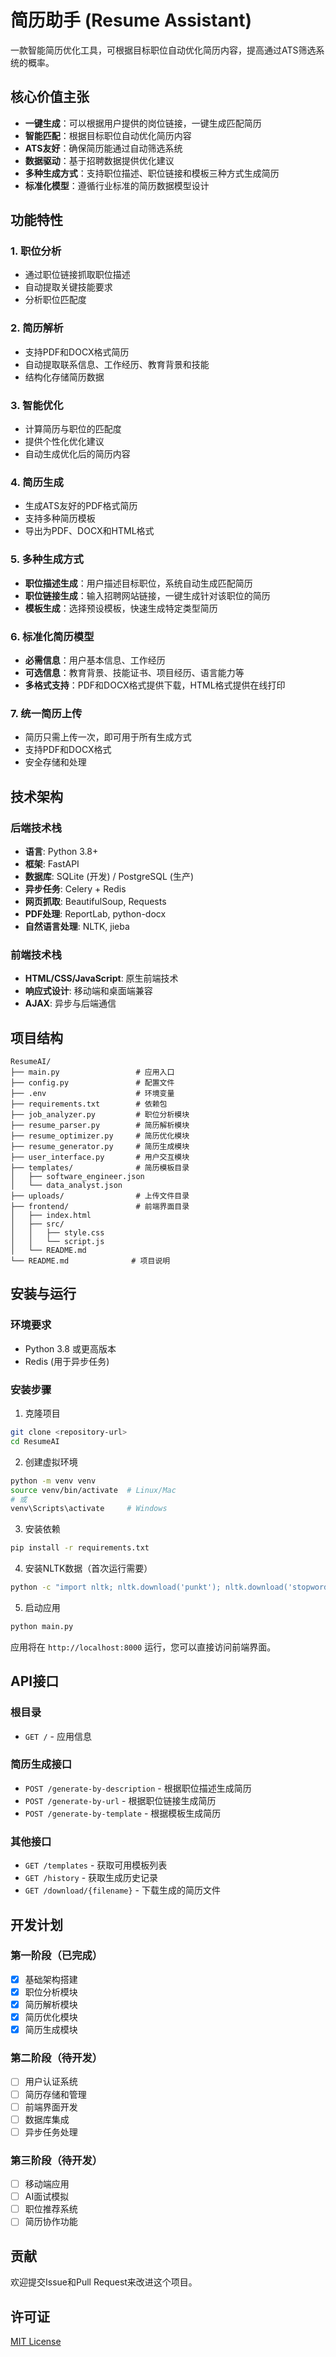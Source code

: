 # 简历助手 (Resume Assistant)

一款智能简历优化工具，可根据目标职位自动优化简历内容，提高通过ATS筛选系统的概率。

## 核心价值主张

- **一键生成**：可以根据用户提供的岗位链接，一键生成匹配简历
- **智能匹配**：根据目标职位自动优化简历内容
- **ATS友好**：确保简历能通过自动筛选系统
- **数据驱动**：基于招聘数据提供优化建议
- **多种生成方式**：支持职位描述、职位链接和模板三种方式生成简历
- **标准化模型**：遵循行业标准的简历数据模型设计

## 功能特性

### 1. 职位分析
- 通过职位链接抓取职位描述
- 自动提取关键技能要求
- 分析职位匹配度

### 2. 简历解析
- 支持PDF和DOCX格式简历
- 自动提取联系信息、工作经历、教育背景和技能
- 结构化存储简历数据

### 3. 智能优化
- 计算简历与职位的匹配度
- 提供个性化优化建议
- 自动生成优化后的简历内容

### 4. 简历生成
- 生成ATS友好的PDF格式简历
- 支持多种简历模板
- 导出为PDF、DOCX和HTML格式

### 5. 多种生成方式
- **职位描述生成**：用户描述目标职位，系统自动生成匹配简历
- **职位链接生成**：输入招聘网站链接，一键生成针对该职位的简历
- **模板生成**：选择预设模板，快速生成特定类型简历

### 6. 标准化简历模型
- **必需信息**：用户基本信息、工作经历
- **可选信息**：教育背景、技能证书、项目经历、语言能力等
- **多格式支持**：PDF和DOCX格式提供下载，HTML格式提供在线打印

### 7. 统一简历上传
- 简历只需上传一次，即可用于所有生成方式
- 支持PDF和DOCX格式
- 安全存储和处理

## 技术架构

### 后端技术栈
- **语言**: Python 3.8+
- **框架**: FastAPI
- **数据库**: SQLite (开发) / PostgreSQL (生产)
- **异步任务**: Celery + Redis
- **网页抓取**: BeautifulSoup, Requests
- **PDF处理**: ReportLab, python-docx
- **自然语言处理**: NLTK, jieba

### 前端技术栈
- **HTML/CSS/JavaScript**: 原生前端技术
- **响应式设计**: 移动端和桌面端兼容
- **AJAX**: 异步与后端通信

## 项目结构

```
ResumeAI/
├── main.py                 # 应用入口
├── config.py               # 配置文件
├── .env                    # 环境变量
├── requirements.txt        # 依赖包
├── job_analyzer.py         # 职位分析模块
├── resume_parser.py        # 简历解析模块
├── resume_optimizer.py     # 简历优化模块
├── resume_generator.py     # 简历生成模块
├── user_interface.py       # 用户交互模块
├── templates/              # 简历模板目录
│   ├── software_engineer.json
│   └── data_analyst.json
├── uploads/                # 上传文件目录
├── frontend/               # 前端界面目录
│   ├── index.html
│   ├── src/
│   │   ├── style.css
│   │   └── script.js
│   └── README.md
└── README.md              # 项目说明
```

## 安装与运行

### 环境要求
- Python 3.8 或更高版本
- Redis (用于异步任务)

### 安装步骤

1. 克隆项目
```bash
git clone <repository-url>
cd ResumeAI
```

2. 创建虚拟环境
```bash
python -m venv venv
source venv/bin/activate  # Linux/Mac
# 或
venv\Scripts\activate     # Windows
```

3. 安装依赖
```bash
pip install -r requirements.txt
```

4. 安装NLTK数据（首次运行需要）
```bash
python -c "import nltk; nltk.download('punkt'); nltk.download('stopwords')"
```

5. 启动应用
```bash
python main.py
```

应用将在 `http://localhost:8000` 运行，您可以直接访问前端界面。

## API接口

### 根目录
- `GET /` - 应用信息

### 简历生成接口
- `POST /generate-by-description` - 根据职位描述生成简历
- `POST /generate-by-url` - 根据职位链接生成简历
- `POST /generate-by-template` - 根据模板生成简历

### 其他接口
- `GET /templates` - 获取可用模板列表
- `GET /history` - 获取生成历史记录
- `GET /download/{filename}` - 下载生成的简历文件

## 开发计划

### 第一阶段（已完成）
- [x] 基础架构搭建
- [x] 职位分析模块
- [x] 简历解析模块
- [x] 简历优化模块
- [x] 简历生成模块

### 第二阶段（待开发）
- [ ] 用户认证系统
- [ ] 简历存储和管理
- [ ] 前端界面开发
- [ ] 数据库集成
- [ ] 异步任务处理

### 第三阶段（待开发）
- [ ] 移动端应用
- [ ] AI面试模拟
- [ ] 职位推荐系统
- [ ] 简历协作功能

## 贡献

欢迎提交Issue和Pull Request来改进这个项目。

## 许可证

[MIT License](LICENSE)